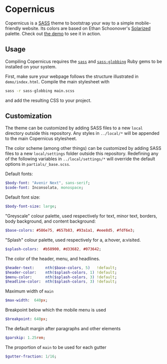 # Copernicus

Copernicus is a [SASS](http://sass-lang.com) theme to bootstrap your way to a simple mobile-friendly website. Its colors are based on Ethan Schoonover's [Solarized](http://ethanschoonover.com/solarized) palette. Check out [the demo](https://cdn.rawgit.com/rchurchley/copernicus-scss/master/demo/index.html) to see it in action.


## Usage

Compiling Copernicus requires the [`sass`](http://sass-lang.com) and [`sass-globbing`](https://github.com/chriseppstein/sass-globbing) Ruby gems to be installed on your system.

First, make sure your webpage follows the structure illustrated in `demo/index.html`. Compile the main stylesheet with
```sh
sass -r sass-globbing main.scss
```
and add the resulting CSS to your project.


## Customization

The theme can be customized by adding SASS files to a new `local` directory outside this repository. Any styles in `../local/*` will be appended to the main Copernicus stylesheet.

The color scheme (among other things) can be customized by adding SASS files to a new `local/settings` folder outside this repository. Redefining any of the following variables in `../local/settings/*` will override the default options in `partials/_base.scss`.

Default fonts:
```sass
$body-font: "Avenir Next", sans-serif;
$code-font: Inconsolata, monospace;
```

Default font size:
```sass
$body-font-size: large;
```

"Greyscale" colour palette, used respectively for text, minor text, borders, body background, and content background:
```sass
$base-colors: #586e75, #657b83, #93a1a1, #eee8d5, #fdf6e3;
```

"Splash" colour palette, used respectively for a, a:hover, a:visited.
```sass
$splash-colors:  #b58900, #d33682, #073642;
```

The color of the header, menu, and headlines.
```sass
$header-text:     nth($base-colors, 5)   !default;
$header-color:    nth($splash-colors, 1) !default;
$menu-color:      nth($splash-colors, 3) !default;
$headline-color:  nth($splash-colors, 3) !default;
```

Maximum width of `main`
```sass
$max-width:  640px;
```

Breakpoint below which the mobile menu is used
```sass
$breakpoint: 640px;
```

The default margin after paragraphs and other elements
```sass
$parskip: 1.25rem;
```

The proportion of `main` to be used for each gutter
```sass
$gutter-fraction: 1/16;
```

